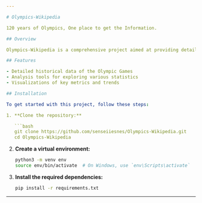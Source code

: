 ```yaml
---

# Olympics-Wikipedia

120 years of Olympics, One place to get the Information.

## Overview

Olympics-Wikipedia is a comprehensive project aimed at providing detailed information about the Olympics spanning over 120 years. This repository contains data, analysis, and tools to explore the history and statistics of the Olympic Games.

## Features

- Detailed historical data of the Olympic Games
- Analysis tools for exploring various statistics
- Visualizations of key metrics and trends

## Installation

To get started with this project, follow these steps:

1. **Clone the repository:**

   ```bash
   git clone https://github.com/senseiiesnes/Olympics-Wikipedia.git
   cd Olympics-Wikipedia
   ```

2. **Create a virtual environment:**

   ```bash
   python3 -m venv env
   source env/bin/activate  # On Windows, use `env\Scripts\activate`
   ```

3. **Install the required dependencies:**

   ```bash
   pip install -r requirements.txt
   ```
---
```


